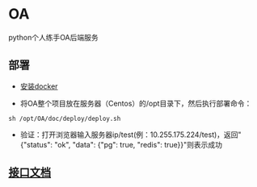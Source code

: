 # OA

python个人练手OA后端服务

## 部署

+ [安装docker](https://github.com/shiyangqin/doc/blob/master/Linux/docker.md#centos7%E5%AE%89%E8%A3%85docker)

+ 将OA整个项目放在服务器（Centos）的/opt目录下，然后执行部署命令：

```shell
sh /opt/OA/doc/deploy/deploy.sh
```

+ 验证：打开浏览器输入服务器ip/test(例：10.255.175.224/test)，返回"{"status": "ok", "data": {"pg": true, "redis": true}}"则表示成功

## [接口文档](doc/接口文档/home.md)
